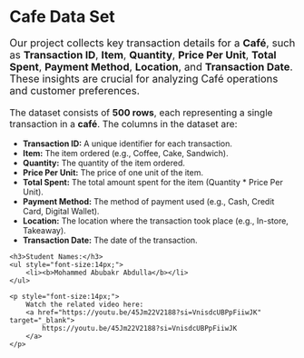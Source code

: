 <!-- CafeData -->
<div>
    <h1>Cafe Data Set</h1>
    <p style="font-size:18px;">
        Our project collects key transaction details for a <b>Café</b>, such as 
        <b>Transaction ID</b>, <b>Item</b>, <b>Quantity</b>, <b>Price Per Unit</b>, 
        <b>Total Spent</b>, <b>Payment Method</b>, <b>Location</b>, and 
        <b>Transaction Date</b>. These insights are crucial for analyzing Café operations 
        and customer preferences.
    </p>
</div>

<div>
    <p style="font-size:16px;">
        The dataset consists of <b>500 rows</b>, each representing a single transaction in a <b>café</b>. 
        The columns in the dataset are:
    </p>
    <ul style="font-size:14px;">
        <li><b>Transaction ID:</b> A unique identifier for each transaction.</li>
        <li><b>Item:</b> The item ordered (e.g., Coffee, Cake, Sandwich).</li>
        <li><b>Quantity:</b> The quantity of the item ordered.</li>
        <li><b>Price Per Unit:</b> The price of one unit of the item.</li>
        <li><b>Total Spent:</b> The total amount spent for the item (Quantity * Price Per Unit).</li>
        <li><b>Payment Method:</b> The method of payment used (e.g., Cash, Credit Card, Digital Wallet).</li>
        <li><b>Location:</b> The location where the transaction took place (e.g., In-store, Takeaway).</li>
        <li><b>Transaction Date:</b> The date of the transaction.</li>
    </ul>

    <h3>Student Names:</h3>
    <ul style="font-size:14px;">
        <li><b>Mohammed Abubakr Abdulla</b></li>
    </ul>

    <p style="font-size:14px;">
        Watch the related video here: 
        <a href="https://youtu.be/45Jm22V2188?si=VnisdcUBPpFiiwJK" target="_blank">
            https://youtu.be/45Jm22V2188?si=VnisdcUBPpFiiwJK
        </a>
    </p>
</div>
